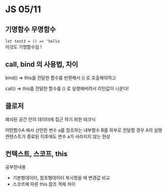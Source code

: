 # JS 05/11

## 기명함수 무명함수

```let test3 = () => 'hello```<br>이것도 기명함수임 ! 

## call, bind 의 사용법, 차이

bind() => this를 전달한 함수를 반환해서 () 로 호출해야하고


call() => this를 전달한 함수를 () 로 실행해버려서 리턴값이 나온다!

## 클로저

폐쇠된 공간 안의 데이터에 접근 하기 위한 테크닉

어떤함수A 에서 선언한 변수 a를 참조하는 내부함수 B를 외부로 전달할 경우 A의 실행 컨텐스트가 종료된 이후에도 변수 a가 사라지지 않는 현상

## 컨텍스트, 스코프, this


공부한내용
- 기본형데이터, 참조형데이터 복사했을 때 변경값 비교
- 스코프에 따른 this 참조 객체 차이 